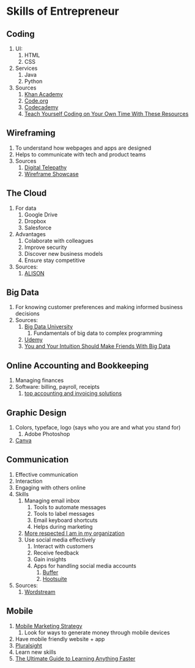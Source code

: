 # Skills of Entrepreneur #
## Coding ##
1. UI:
	1. HTML
	2. CSS
2. Services
	1. Java
	2. Python
3. Sources
	1. [Khan Academy](https://www.khanacademy.org/)
	2. [Code.org](Code.org)
	3. [Codecademy](http://www.codecademy.com/learn)
	4. [Teach Yourself Coding on Your Own Time With These Resources](https://www.entrepreneur.com/article/236511)

## Wireframing ##
1. To understand how webpages and apps are designed
2. Helps to communicate with tech and product teams
3. Sources
	1. [Digital Telepathy](http://www.dtelepathy.com/blog/design/learning-to-wireframe-10-best-practices)
	2. [Wireframe Showcase](http://www.wireframeshowcase.com/)

## The Cloud ##
1. For data
	1. Google Drive
	2. Dropbox
	3. Salesforce
2. Advantages
	1. Colaborate with colleagues
	2. Improve security
	3. Discover new business models
	4. Ensure stay competitive
3. Sources:
	1. [ALISON](https://alison.com/courses/Introduction-to-Cloud-Computing)

## Big Data ##
1. For knowing customer preferences and making informed business decisions
2. Sources:
	1. [Big Data University](https://bigdatauniversity.com/wpcourses/)
		1. Fundamentals of big data to complex programming
	2. [Udemy](https://www.udemy.com/courses/search/?q=big%20data)
	3. [You and Your Intuition Should Make Friends With Big Data](https://www.entrepreneur.com/article/240690)

## Online Accounting and Bookkeeping ##
1. Managing finances
2. Software: billing, payroll, receipts
	1. [top accounting and invoicing solutions](https://www.entrepreneur.com/article/246197)

## Graphic Design ##
1. Colors, typeface, logo (says who you are and what you stand for)
	1. Adobe Photoshop
2. [Canva](https://www.canva.com/)

## Communication ##
1. Effective communication
2. Interaction
3. Engaging with others online
4. Skills
	1. Managing email inbox
		1. Tools to automate messages
		2. Tools to label messages
		3. Email keyboard shortcuts
		4. Helps during marketing
	2. [More respected I am in my organization](http://www.johnrampton.com/6-ways-young-entrepreneurs-can-earn-respect/)
	3. Use social media effectively
		1. Interact with customers
		2. Receive feedback
		3. Gain insights
		4. Apps for handling social media accounts
			1. [Buffer](https://buffer.com/)
			2. [Hootsuite](https://hootsuite.com/)
5. Sources:
	1. [Wordstream](http://www.wordstream.com/blog/ws/2014/08/19/free-online-marketing-courses)

## Mobile ##
1. [Mobile Marketing Strategy](https://www.entrepreneur.com/article/242944)
	1. Look for ways to generate money through mobile devices
2. Have mobile friendly website + app
3. [Pluralsight](http://www.pluralsight.com/search/?searchTerm=mobile)
4. Learn new skills
5. [The Ultimate Guide to Learning Anything Faster](https://www.entrepreneur.com/article/246118)